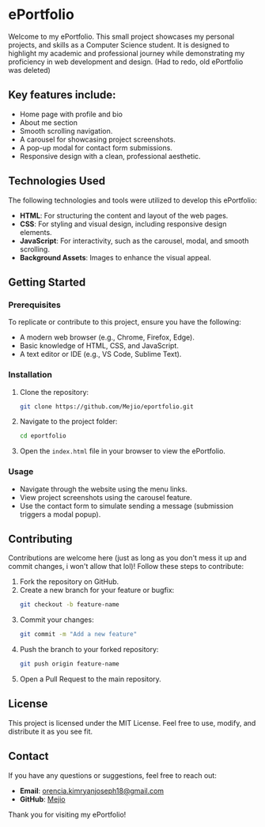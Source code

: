 # ePortfolio

Welcome to my ePortfolio. This small project showcases my personal projects, and skills as a Computer Science student. It is designed to highlight my academic and professional journey while demonstrating my proficiency in web development and design. (Had to redo, old ePortfolio was deleted)

## Key features include:
- Home page with profile and bio
- About me section
- Smooth scrolling navigation.
- A carousel for showcasing project screenshots.
- A pop-up modal for contact form submissions.
- Responsive design with a clean, professional aesthetic.

## Technologies Used
The following technologies and tools were utilized to develop this ePortfolio:

- **HTML**: For structuring the content and layout of the web pages.
- **CSS**: For styling and visual design, including responsive design elements.
- **JavaScript**: For interactivity, such as the carousel, modal, and smooth scrolling.
- **Background Assets**: Images to enhance the visual appeal.

## Getting Started

### Prerequisites
To replicate or contribute to this project, ensure you have the following:
- A modern web browser (e.g., Chrome, Firefox, Edge).
- Basic knowledge of HTML, CSS, and JavaScript.
- A text editor or IDE (e.g., VS Code, Sublime Text).

### Installation
1. Clone the repository:
   ```bash
   git clone https://github.com/Mejio/eportfolio.git
   ```
2. Navigate to the project folder:
   ```bash
   cd eportfolio
   ```
3. Open the `index.html` file in your browser to view the ePortfolio.

### Usage
- Navigate through the website using the menu links.
- View project screenshots using the carousel feature.
- Use the contact form to simulate sending a message (submission triggers a modal popup).

## Contributing
Contributions are welcome here (just as long as you don't mess it up and commit changes, i won't allow that lol)! Follow these steps to contribute:

1. Fork the repository on GitHub.
2. Create a new branch for your feature or bugfix:
   ```bash
   git checkout -b feature-name
   ```
3. Commit your changes:
   ```bash
   git commit -m "Add a new feature"
   ```
4. Push the branch to your forked repository:
   ```bash
   git push origin feature-name
   ```
5. Open a Pull Request to the main repository.

## License
This project is licensed under the MIT License. Feel free to use, modify, and distribute it as you see fit.

## Contact
If you have any questions or suggestions, feel free to reach out:
- **Email**: [orencia.kimryanjoseph18@gmail.com](mailto:orencia.kimryanjoseph18@gmail.com)
- **GitHub**: [Mejio](https://github.com/Mejio)

Thank you for visiting my ePortfolio!

